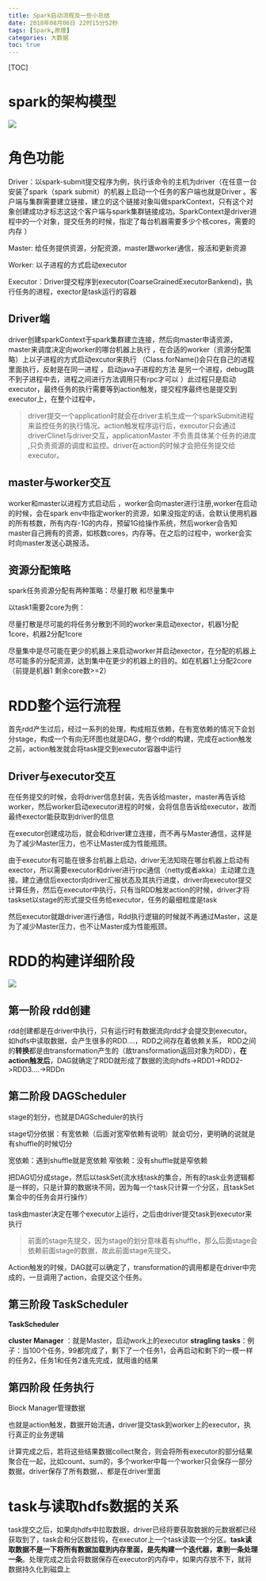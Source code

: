 ```yaml
---
title: Spark启动流程及一些小总结
date: 2018年08月06日 22时15分52秒
tags: [Spark,原理]
categories: 大数据
toc: true
---
```


[TOC]

# spark的架构模型

![](http://img.gangtieguo.cn/006tNbRwly1fuhrnmk1skj310i0ssgma.jpg)

# 角色功能

Driver：以spark-submit提交程序为例，执行该命令的主机为driver（在任意一台安装了spark（spark submit）的机器上启动一个任务的客户端也就是Driver 。客户端与集群需要建立链接，建立的这个链接对象叫做sparkContext，只有这个对象创建成功才标志这这个客户端与spark集群链接成功。SparkContext是driver进程中的一个对象，提交任务的时候，指定了每台机器需要多少个核cores，需要的内存 ）

Master: 给任务提供资源，分配资源，master跟worker通信，报活和更新资源 

Worker:  以子进程的方式启动executor

Executor：Driver提交程序到executor(CoarseGrainedExecutorBankend)，执行任务的进程，exector是task运行的容器

<!-- more -->

## Driver端

driver创建sparkContext于spark集群建立连接，然后向master申请资源，master来调度决定向worker的哪台机器上执行 ，在合适的worker（资源分配策略）上以子进程的方式启动excutor来执行 （Class.forName()会只在自己的进程里面执行，反射是在同一进程 ，启动java子进程的方法 是另一个进程，debug跳不到子进程中去，进程之间进行方法调用只有rpc才可以 ）此过程只是启动executor，最终任务的执行需要等到action触发，提交程序最终也是提交到executor上，在整个过程中，



> driver提交一个application时就会在driver主机生成一个sparkSubmit进程来监控任务的执行情况。action触发程序运行后，executor只会通过driverClinet与driver交互，applicationMaster 不负责具体某个任务的进度 ,只负责资源的调度和监控。driver在action的时候才会把任务提交给executor。

## master与worker交互

worker和master以进程方式启动后 ，worker会向master进行注册,worker在启动的时候，会在spark env中指定worker的资源，如果没指定的话，会默认使用机器的所有核数，所有内存-1G的内存，预留1G给操作系统，然后worker会告知master自己拥有的资源，如核数cores，内存等。在之后的过程中，worker会实时向master发送心跳报活。



## 资源分配策略

spark任务资源分配有两种策略：尽量打散 和尽量集中

以task1需要2core为例：

尽量打散是尽可能的将任务分散到不同的worker来启动exector，机器1分配1core，机器2分配1core

尽量集中是尽可能在更少的机器上来启动worker并启动exector，在分配的机器上尽可能多的分配资源，达到集中在更少的机器上的目的。如在机器1上分配2core（前提是机器1 剩余core数>=2）





# RDD整个运行流程

首先rdd产生过后，经过一系列的处理，构成相互依赖，在有宽依赖的情况下会划分stage，构成一个有向无环图也就是DAG，整个rdd的构建，完成在action触发之前，action触发就会将task提交到executor容器中运行





## Driver与executor交互

在任务提交的时候，会将driver信息封装，先告诉给master，master再告诉给worker，然后worker启动executor进程的时候，会将信息告诉给executor，故而最终exector能获取到driver的信息

在executor创建成功后，就会和driver建立连接，而不再与Master通信，这样是为了减少Master压力，也不让Master成为性能瓶颈。

由于executor有可能在很多台机器上启动，driver无法知晓在哪台机器上启动有exector，所以需要executor和driver进行rpc通信（netty或者akka）主动建立连接。建立通信后exector向driver汇报状态及其执行进度，driver向executor提交计算任务，然后在executor中执行，只有当RDD触发action的时候，driver才将taskset以stage的形式提交任务给executor，任务的最细粒度是task

然后executor就跟driver进行通信，Rdd执行逻辑的时候就不再通过Master，这是为了减少Master压力，也不让Master成为性能瓶颈。



# RDD的构建详细阶段



![](http://img.gangtieguo.cn/006tNbRwly1fuhtcjutpej30e007hmxg.jpg)



## 第一阶段 rdd创建

rdd创建都是在driver中执行，只有运行时有数据流向rdd才会提交到executor。如hdfs中读取数据，会产生很多的RDD….，RDD之间存在着依赖关系， RDD之间的**转换**都是由transformation产生的（故transformation返回对象为RDD），**在action触发后**，DAG就确定了RDD就形成了数据的流向hdfs->RDD1->RDD2->RDD3....->RDDn

## 第二阶段 DAGScheduler

stage的划分，也就是DAGScheduler的执行

stage切分依据：有宽依赖（后面对宽窄依赖有说明）就会切分，更明确的说就是有shuffle的时候切分

宽依赖：遇到shuffle就是宽依赖 
窄依赖：没有shuffle就是窄依赖 

把DAG切分成stage，然后以taskSet(流水线task的集合，所有的task业务逻辑都是一样的，只是计算的数据块不同，因为每一个task只计算一个分区，且taskSet集合中的任务会并行操作）

task由master决定在哪个executor上运行，之后由driver提交task到executor来执行

> 前面的stage先提交，因为stage的划分意味着有shuffle，那么后面stage会依赖前面stage的数据，故此前面stage先提交。



Action触发的时候，DAG就可以确定了，transformation的调用都是在driver中完成的，一旦调用了action，会提交这个任务。

## 第三阶段 TaskScheduler

**TaskScheduler**

**cluster Manager** ：就是Master，启动work上的executor 
**stragling tasks**：例子：当100个任务，99都完成了，剩下了一个任务1，会再启动和剩下的一模一样的任务2，任务1和任务2谁先完成，就用谁的结果



## 第四阶段 任务执行

Block Manager管理数据

也就是action触发，数据开始流通，driver提交task到worker上的executor，执行真正的业务逻辑



计算完成之后，若将这些结果数据collect聚合，则会将所有executor的部分结果聚合在一起，比如count、sum的，多个worker中每一个worker只会保存一部分数据，driver保存了所有数据，、都是在driver里面



# task与读取hdfs数据的关系

task提交之后，如果向hdfs中拉取数据，driver已经将要获取数据的元数据都已经获取到了，task会和分区数挂钩，在executor上一个task读取一个分区。**task读取数据不是一下将所有数据加载到内存里面，是先构建一个迭代器，拿到一条处理一条**。处理完成之后会将数据保存在executor的内存中，如果内存放不下，就将数据持久化到磁盘上

